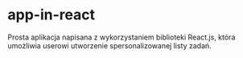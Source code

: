 # app-in-react
Prosta aplikacja napisana z wykorzystaniem biblioteki React.js, która umożliwia userowi utworzenie spersonalizowanej listy zadań.
